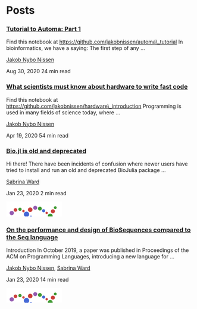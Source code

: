 # Posts

### [Tutorial to Automa: Part 1](/posts/automa1/)

Find this notebook at https://github.com/jakobnissen/automa\_tutorial In bioinformatics, we have a saying: The first step of any ...

[Jakob Nybo Nissen](/authors/jakobnissen/)

Aug 30, 2020 24 min read

### [What scientists must know about hardware to write fast code](/posts/hardware/)

Find this notebook at https://github.com/jakobnissen/hardware\_introduction Programming is used in many fields of science today, where ...

[Jakob Nybo Nissen](/authors/jakobnissen/)

Apr 19, 2020 54 min read

### [Bio.jl is old and deprecated](/posts/biojl/)

Hi there! There have been incidents of confusion where newer users have tried to install and run an old and deprecated BioJulia package ...

[Sabrina Ward](/authors/admin/)

Jan 23, 2020 2 min read

[![](/assets/posts/biojl/featured_hu673fdf9bf6c03bbd2130cc0e6402b2ac_100218_150x0_resize_lanczos_2.png)](/posts/biojl/)

### [On the performance and design of BioSequences compared to the Seq language](/posts/seq-lang/)

Introduction In October 2019, a paper was published in Proceedings of the ACM on Programming Languages, introducing a new language for ...

[Jakob Nybo Nissen](/authors/jakobnissen/), [Sabrina Ward](/authors/admin/)

Jan 23, 2020 14 min read

[![](/assets/posts/seq-lang/featured_hu673fdf9bf6c03bbd2130cc0e6402b2ac_100218_150x0_resize_lanczos_2.png)](/posts/seq-lang/)
